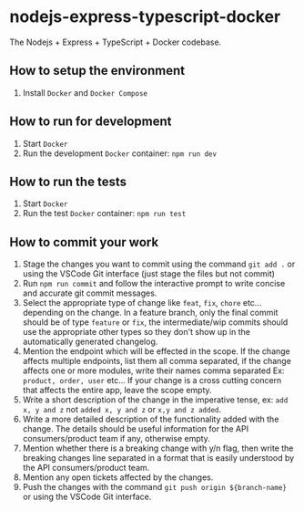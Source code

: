 # nodejs-express-typescript-docker

The Nodejs + Express + TypeScript + Docker codebase.

## How to setup the environment

1. Install `Docker` and `Docker Compose`

## How to run for development

1. Start `Docker`
2. Run the development `Docker` container: `npm run dev`

## How to run the tests

1. Start `Docker`
2. Run the test `Docker` container: `npm run test`

## How to commit your work

1. Stage the changes you want to commit using the command `git add .` or using the VSCode Git interface (just stage the files but not commit)
2. Run `npm run commit` and follow the interactive prompt to write concise and accurate git commit messages.
3. Select the appropriate type of change like `feat`, `fix`, `chore` etc... depending on the change. In a feature branch, only the final commit should be of type `feature` or `fix`, the intermediate/wip commits should use the appropriate other types so they don't show up in the automatically generated changelog.
4. Mention the endpoint which will be effected in the scope. If the change affects multiple endpoints, list them all comma separated, if the change affects one or more modules, write their names comma separated Ex: `product, order, user` etc... If your change is a cross cutting concern that affects the entire app, leave the scope empty.
5. Write a short description of the change in the imperative tense, ex: `add x, y and z` not `added x, y and z` or `x,y and z added`.
6. Write a more detailed description of the functionality added with the change. The details should be useful information for the API consumers/product team if any, otherwise empty.
7. Mention whether there is a breaking change with y/n flag, then write the breaking changes line separated in a format that is easily understood by the API consumers/product team.
8. Mention any open tickets affected by the changes.
9. Push the changes with the command `git push origin ${branch-name}` or using the VSCode Git interface.
